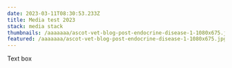 ```yaml
---
date: 2023-03-11T08:30:53.233Z
title: Media test 2023
stack: media stack
thumbnails: /aaaaaaa/ascot-vet-blog-post-endocrine-disease-1-1080x675.jpg
featured: /aaaaaaa/ascot-vet-blog-post-endocrine-disease-1-1080x675.jpg
---
```

Text box